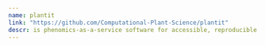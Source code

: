 ```yaml
---
name: plantit
link: "https://github.com/Computational-Plant-Science/plantit"
descr: is phenomics-as-a-service software for accessible, reproducible plant science
---
```

